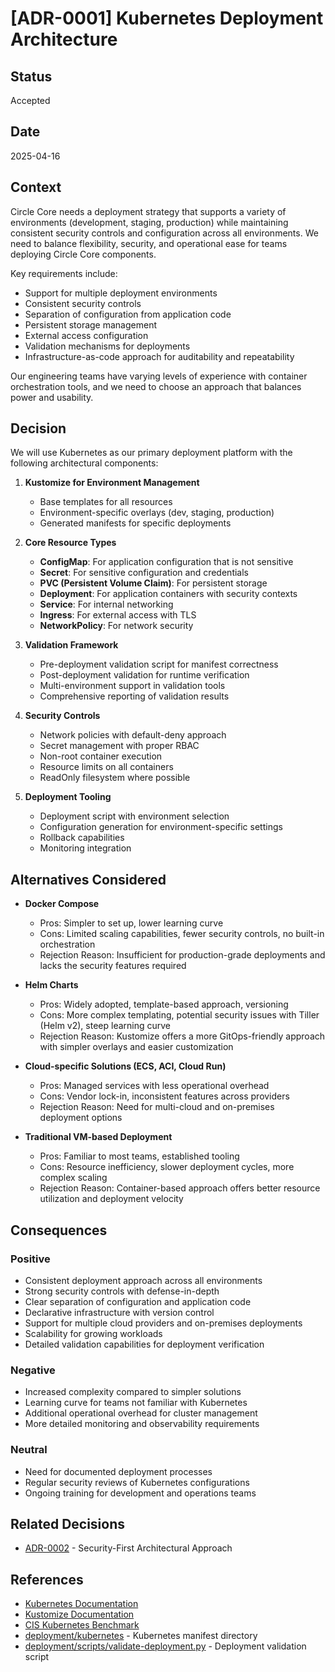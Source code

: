 # [ADR-0001] Kubernetes Deployment Architecture

## Status

Accepted

## Date

2025-04-16

## Context

Circle Core needs a deployment strategy that supports a variety of environments (development, staging, production) while maintaining consistent security controls and configuration across all environments. We need to balance flexibility, security, and operational ease for teams deploying Circle Core components.

Key requirements include:
- Support for multiple deployment environments
- Consistent security controls
- Separation of configuration from application code
- Persistent storage management
- External access configuration
- Validation mechanisms for deployments
- Infrastructure-as-code approach for auditability and repeatability

Our engineering teams have varying levels of experience with container orchestration tools, and we need to choose an approach that balances power and usability.

## Decision

We will use Kubernetes as our primary deployment platform with the following architectural components:

1. **Kustomize for Environment Management**
   - Base templates for all resources
   - Environment-specific overlays (dev, staging, production)
   - Generated manifests for specific deployments

2. **Core Resource Types**
   - **ConfigMap**: For application configuration that is not sensitive
   - **Secret**: For sensitive configuration and credentials
   - **PVC (Persistent Volume Claim)**: For persistent storage
   - **Deployment**: For application containers with security contexts
   - **Service**: For internal networking
   - **Ingress**: For external access with TLS
   - **NetworkPolicy**: For network security

3. **Validation Framework**
   - Pre-deployment validation script for manifest correctness
   - Post-deployment validation for runtime verification
   - Multi-environment support in validation tools
   - Comprehensive reporting of validation results

4. **Security Controls**
   - Network policies with default-deny approach
   - Secret management with proper RBAC
   - Non-root container execution
   - Resource limits on all containers
   - ReadOnly filesystem where possible

5. **Deployment Tooling**
   - Deployment script with environment selection
   - Configuration generation for environment-specific settings
   - Rollback capabilities
   - Monitoring integration

## Alternatives Considered

- **Docker Compose**
  - Pros: Simpler to set up, lower learning curve
  - Cons: Limited scaling capabilities, fewer security controls, no built-in orchestration
  - Rejection Reason: Insufficient for production-grade deployments and lacks the security features required

- **Helm Charts**
  - Pros: Widely adopted, template-based approach, versioning
  - Cons: More complex templating, potential security issues with Tiller (Helm v2), steep learning curve
  - Rejection Reason: Kustomize offers a more GitOps-friendly approach with simpler overlays and easier customization

- **Cloud-specific Solutions (ECS, ACI, Cloud Run)**
  - Pros: Managed services with less operational overhead
  - Cons: Vendor lock-in, inconsistent features across providers
  - Rejection Reason: Need for multi-cloud and on-premises deployment options

- **Traditional VM-based Deployment**
  - Pros: Familiar to most teams, established tooling
  - Cons: Resource inefficiency, slower deployment cycles, more complex scaling
  - Rejection Reason: Container-based approach offers better resource utilization and deployment velocity

## Consequences

### Positive

- Consistent deployment approach across all environments
- Strong security controls with defense-in-depth
- Clear separation of configuration and application code
- Declarative infrastructure with version control
- Support for multiple cloud providers and on-premises deployments
- Scalability for growing workloads
- Detailed validation capabilities for deployment verification

### Negative

- Increased complexity compared to simpler solutions
- Learning curve for teams not familiar with Kubernetes
- Additional operational overhead for cluster management
- More detailed monitoring and observability requirements

### Neutral

- Need for documented deployment processes
- Regular security reviews of Kubernetes configurations
- Ongoing training for development and operations teams

## Related Decisions

- [ADR-0002](0002-security-first-approach.md) - Security-First Architectural Approach

## References

- [Kubernetes Documentation](https://kubernetes.io/docs/home/)
- [Kustomize Documentation](https://kubectl.docs.kubernetes.io/guides/introduction/kustomize/)
- [CIS Kubernetes Benchmark](https://www.cisecurity.org/benchmark/kubernetes/)
- [deployment/kubernetes](../../deployment/kubernetes/) - Kubernetes manifest directory
- [deployment/scripts/validate-deployment.py](../../deployment/scripts/validate-deployment.py) - Deployment validation script
